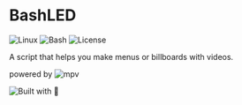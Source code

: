 # BashLED
![Linux](https://img.shields.io/badge/Linux-FCC624?style=for-the-badge&logo=linux&logoColor=black) ![Bash](https://img.shields.io/badge/Bash-121011?style=for-the-badge&logo=gnu-bash&logoColor=white) ![License](https://img.shields.io/badge/GPLv3-3C8FB9?style=for-the-badge)

A script that helps you make menus or billboards with videos.

powered by ![mpv](https://mpv.io)

![Built with 🩷](https://ForTheBadge.com/images/badges/built-with-love.svg)
